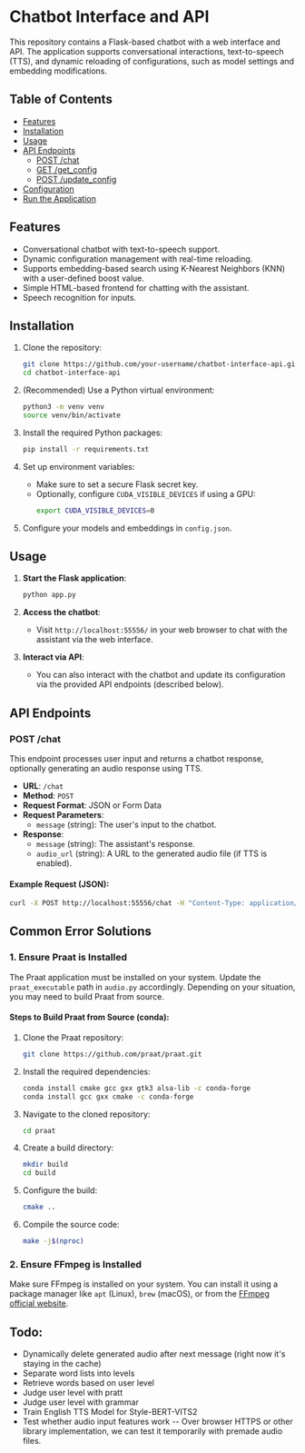 # Chatbot Interface and API

This repository contains a Flask-based chatbot with a web interface and API. The application supports conversational interactions, text-to-speech (TTS), and dynamic reloading of configurations, such as model settings and embedding modifications.

## Table of Contents
- [Features](#features)
- [Installation](#installation)
- [Usage](#usage)
- [API Endpoints](#api-endpoints)
  - [POST /chat](#post-chat)
  - [GET /get_config](#get-get_config)
  - [POST /update_config](#post-update_config)
- [Configuration](#configuration)
- [Run the Application](#run-the-application)

## Features
- Conversational chatbot with text-to-speech support.
- Dynamic configuration management with real-time reloading.
- Supports embedding-based search using K-Nearest Neighbors (KNN) with a user-defined boost value.
- Simple HTML-based frontend for chatting with the assistant.
- Speech recognition for inputs.

## Installation

1. Clone the repository:
    ```bash
    git clone https://github.com/your-username/chatbot-interface-api.git
    cd chatbot-interface-api
    ```

2. (Recommended) Use a Python virtual environment:
    ```bash
    python3 -m venv venv
    source venv/bin/activate
    ```

3. Install the required Python packages:
    ```bash
    pip install -r requirements.txt
    ```

4. Set up environment variables:
    - Make sure to set a secure Flask secret key.
    - Optionally, configure `CUDA_VISIBLE_DEVICES` if using a GPU:
      ```bash
      export CUDA_VISIBLE_DEVICES=0
      ```

4. Configure your models and embeddings in `config.json`.

## Usage

1. **Start the Flask application**:
    ```bash
    python app.py
    ```

2. **Access the chatbot**:
    - Visit `http://localhost:55556/` in your web browser to chat with the assistant via the web interface.

3. **Interact via API**:
    - You can also interact with the chatbot and update its configuration via the provided API endpoints (described below).

## API Endpoints

### POST /chat

This endpoint processes user input and returns a chatbot response, optionally generating an audio response using TTS.

- **URL**: `/chat`
- **Method**: `POST`
- **Request Format**: JSON or Form Data
- **Request Parameters**:
    - `message` (string): The user's input to the chatbot.
- **Response**:
    - `message` (string): The assistant's response.
    - `audio_url` (string): A URL to the generated audio file (if TTS is enabled).

#### Example Request (JSON):

```bash
curl -X POST http://localhost:55556/chat -H "Content-Type: application/json" -d '{"message": "Hello!"}'
```

## Common Error Solutions

### 1. Ensure Praat is Installed
The Praat application must be installed on your system. Update the `praat_executable` path in `audio.py` accordingly. Depending on your situation, you may need to build Praat from source. 

#### Steps to Build Praat from Source (conda):
1. Clone the Praat repository:
   ```bash
   git clone https://github.com/praat/praat.git
   ```
2. Install the required dependencies:
   ```bash
   conda install cmake gcc gxx gtk3 alsa-lib -c conda-forge
   conda install gcc gxx cmake -c conda-forge
   ```
3. Navigate to the cloned repository:
   ```bash
   cd praat
   ```
4. Create a build directory:
   ```bash
   mkdir build
   cd build
   ```
5. Configure the build:
   ```bash
   cmake ..
   ```
6. Compile the source code:
   ```bash
   make -j$(nproc)
   ```

### 2. Ensure FFmpeg is Installed
Make sure FFmpeg is installed on your system. You can install it using a package manager like `apt` (Linux), `brew` (macOS), or from the [FFmpeg official website](https://ffmpeg.org/download.html).

## Todo:
- Dynamically delete generated audio after next message (right now it's staying in the cache)
- Separate word lists into levels
- Retrieve words based on user level
- Judge user level with pratt
- Judge user level with grammar
- Train English TTS Model for Style-BERT-VITS2
- Test whether audio input features work -- Over browser HTTPS or other library implementation, we can test it temporarily with premade audio files.